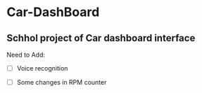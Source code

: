 # Car-DashBoard

## Schhol project of Car dashboard interface 

Need to Add:
- [ ] Voice recognition
- [ ] Some changes in RPM counter 

